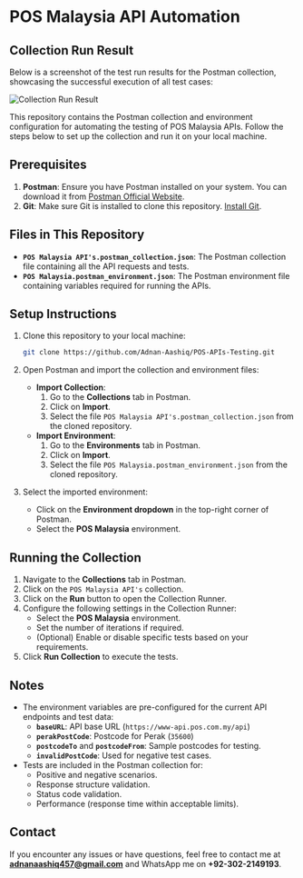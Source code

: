 # POS Malaysia API Automation

## Collection Run Result

Below is a screenshot of the test run results for the Postman collection, showcasing the successful execution of all test cases:

![Collection Run Result](https://drive.google.com/file/d/1s6l5Gzdt2dsfXzPOp0zf67PgalvtsmPX/view?usp=sharing)

This repository contains the Postman collection and environment configuration for automating the testing of POS Malaysia APIs. Follow the steps below to set up the collection and run it on your local machine.

## Prerequisites

1. **Postman**: Ensure you have Postman installed on your system. You can download it from [Postman Official Website](https://www.postman.com/downloads/).
2. **Git**: Make sure Git is installed to clone this repository. [Install Git](https://git-scm.com/).

## Files in This Repository

- **`POS Malaysia API's.postman_collection.json`**: The Postman collection file containing all the API requests and tests.
- **`POS Malaysia.postman_environment.json`**: The Postman environment file containing variables required for running the APIs.

## Setup Instructions

1. Clone this repository to your local machine:
   ```bash
   git clone https://github.com/Adnan-Aashiq/POS-APIs-Testing.git
   ```

2. Open Postman and import the collection and environment files:
   - **Import Collection**:
     1. Go to the **Collections** tab in Postman.
     2. Click on **Import**.
     3. Select the file `POS Malaysia API's.postman_collection.json` from the cloned repository.
   - **Import Environment**:
     1. Go to the **Environments** tab in Postman.
     2. Click on **Import**.
     3. Select the file `POS Malaysia.postman_environment.json` from the cloned repository.

3. Select the imported environment:
   - Click on the **Environment dropdown** in the top-right corner of Postman.
   - Select the **POS Malaysia** environment.

## Running the Collection

1. Navigate to the **Collections** tab in Postman.
2. Click on the `POS Malaysia API's` collection.
3. Click on the **Run** button to open the Collection Runner.
4. Configure the following settings in the Collection Runner:
   - Select the **POS Malaysia** environment.
   - Set the number of iterations if required.
   - (Optional) Enable or disable specific tests based on your requirements.
5. Click **Run Collection** to execute the tests.

## Notes

- The environment variables are pre-configured for the current API endpoints and test data:
  - **`baseURL`**: API base URL (`https://www-api.pos.com.my/api`)
  - **`perakPostCode`**: Postcode for Perak (`35600`)
  - **`postcodeTo`** and **`postcodeFrom`**: Sample postcodes for testing.
  - **`invalidPostCode`**: Used for negative test cases.
- Tests are included in the Postman collection for:
  - Positive and negative scenarios.
  - Response structure validation.
  - Status code validation.
  - Performance (response time within acceptable limits).

## Contact

If you encounter any issues or have questions, feel free to contact me at **adnanaashiq457@gmail.com** and WhatsApp me on **+92-302-2149193**.

